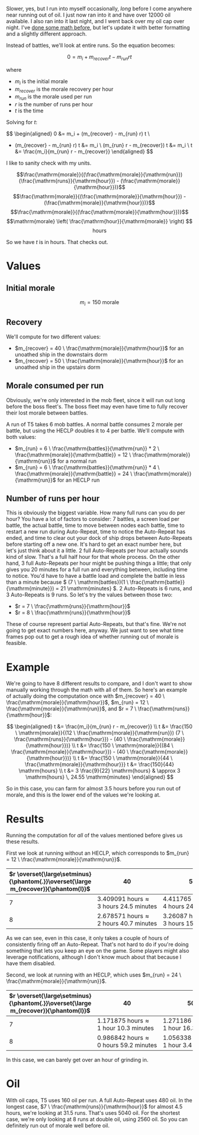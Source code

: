 Slower, yes, but I run into myself occasionally, *long* before I come anywhere near running out of oil. I just now ran into it and have over 12000 oil available. I also ran into it last night, and I went back over my oil cap over night. I've [done some math before](/r/AzurLane/comments/10i59jg/comment/j5e43g7/), but let's update it with better formatting and a slightly different approach.

Instead of battles, we'll look at entire runs. So the equation becomes:

$$0 = m_i + m_{recover} t - m_{run} r t$$

where

* $m_i$ is the initial morale
* $m_{recover}$ is the morale recovery per hour
* $m_{run}$ is the morale used per run
* $r$ is the number of runs per hour
* $t$ is the time

Solving for $t$:

$$
\begin{aligned}
0 &= m_i + (m_{recover} - m_{run} r) t \\
- (m_{recover} - m_{run} r) t &= m_i \\
(m_{run} r - m_{recover}) t &= m_i \\
t &= \frac{m_i}{m_{run} r - m_{recover}}
\end{aligned}
$$

I like to sanity check with my units.

$$\frac{\mathrm{morale}}{(\frac{\mathrm{morale}}{\mathrm{run}}) (\frac{\mathrm{runs}}{\mathrm{hour}}) - (\frac{\mathrm{morale}}{\mathrm{hour}})}$$
$$\frac{\mathrm{morale}}{(\frac{\mathrm{morale}}{\mathrm{hour}}) - (\frac{\mathrm{morale}}{\mathrm{hour}})}$$
$$\frac{\mathrm{morale}}{(\frac{\mathrm{morale}}{\mathrm{hour}})}$$
$$\mathrm{morale} \left( \frac{\mathrm{hour}}{\mathrm{morale}} \right) $$
$$\mathrm{hours}$$

So we have $t$ is in $\mathrm{hours}$. That checks out.

# Values

## Initial morale

$$m_i = 150 \ \mathrm{morale}$$

## Recovery

We'll compute for two different values:

* $m_{recover} = 40 \ \frac{\mathrm{morale}}{\mathrm{hour}}$ for an unoathed ship in the downstairs dorm
* $m_{recover} = 50 \ \frac{\mathrm{morale}}{\mathrm{hour}}$ for an unoathed ship in the upstairs dorm

## Morale consumed per run

Obviously, we're only interested in the mob fleet, since it will run out long before the boss fleet's. The boss fleet may even have time to fully recover their lost morale between battles.

A run of T5 takes 6 mob battles. A normal battle consumes 2 morale per battle, but using the HECLP doubles it to 4 per battle. We'll compute with both values:

* $m_{run} = 6 \ \frac{\mathrm{battles}}{\mathrm{run}} * 2 \ \frac{\mathrm{morale}}{\mathrm{battle}} = 12 \ \frac{\mathrm{morale}}{\mathrm{run}}$ for a normal run
* $m_{run} = 6 \ \frac{\mathrm{battles}}{\mathrm{run}} * 4 \ \frac{\mathrm{morale}}{\mathrm{battle}} = 24 \ \frac{\mathrm{morale}}{\mathrm{run}}$ for an HECLP run

## Number of runs per hour

This is obviously the biggest variable. How many full runs can you do per hour? You have a lot of factors to consider: 7 battles, a screen load per battle, the actual battle, time to move between nodes each battle, time to restart a new run during Auto-Repeat, time to notice the Auto-Repeat has ended, and time to clear out your dock of ship drops between Auto-Repeats before starting off a new one. It's hard to get an exact number here, but let's just think about it a little. 2 full Auto-Repeats per hour actually sounds kind of slow. That's a full half hour for that whole process. On the other hand, 3 full Auto-Repeats per hour might be pushing things a little; that only gives you 20 minutes for a full run and everything between, including time to notice. You'd have to have a battle load and complete the battle in less than a minute because $ (7 \ \mathrm{battles})(1 \ \frac{\mathrm{battle}}{\mathrm{minute}}) = 21 \mathrm{minutes} $. 2 Auto-Repeats is 6 runs, and 3 Auto-Repeats is 9 runs. So let's try the values between those two:

* $r = 7 \ \frac{\mathrm{runs}}{\mathrm{hour}}$
* $r = 8 \ \frac{\mathrm{runs}}{\mathrm{hour}}$

These of course represent partial Auto-Repeats, but that's fine. We're not going to get exact numbers here, anyway. We just want to see what time frames pop out to get a rough idea of whether running out of morale is feasible.

# Example

We're going to have 8 different results to compare, and I don't want to show manually working through the math with all of them. So here's an example of actually doing the computation once with $m_{recover} = 40 \ \frac{\mathrm{morale}}{\mathrm{hour}}$, $m_{run} = 12 \ \frac{\mathrm{morale}}{\mathrm{run}}$, and $r = 7 \ \frac{\mathrm{runs}}{\mathrm{hour}}$:

$$
\begin{aligned}
t &= \frac{m_i}{m_{run} r - m_{recover}} \\
t &= \frac{150 \ \mathrm{morale}}{(12 \ \frac{\mathrm{morale}}{\mathrm{run}}) (7 \ \frac{\mathrm{runs}}{\mathrm{hour}}) - (40 \ \frac{\mathrm{morale}}{\mathrm{hour}})} \\
t &= \frac{150 \ \mathrm{morale}}{(84 \ \frac{\mathrm{morale}}{\mathrm{hour}}) - (40 \ \frac{\mathrm{morale}}{\mathrm{hour}})} \\
t &= \frac{150 \ \mathrm{morale}}{44 \ \frac{\mathrm{morale}}{\mathrm{hour}}}
t &= \frac{150}{44} \mathrm{hours} \\
t &= 3 \frac{9}{22} \mathrm{hours} & \approx 3 \mathrm{hours} \, 24.55 \mathrm{minutes}
\end{aligned}
$$

So in this case, you can farm for almost 3.5 hours before you run out of morale, and this is the lower end of the values we're looking at.

# Results

Running the computation for *all* of the values mentioned before gives us these results.

First we look at running without an HECLP, which corresponds to $m_{run} = 12 \ \frac{\mathrm{morale}}{\mathrm{run}}$.

| $r \overset{\large\setminus}{\phantom{.}}\overset{\large m_{recover}}{\phantom{l}}$ | 40 | 50 |
|-|-|-|
| 7 | $3.409091 \ \mathrm{hours} \approx 3 \ \mathrm{hours} \ 24.5 \ \mathrm{minutes}$ | $4.411765 \ \mathrm{hours} \approx 4 \ \mathrm{hours} \ 24.7 \ \mathrm{minutes}$ |
| 8 | $2.678571 \ \mathrm{hours} \approx 2 \ \mathrm{hours} \ 40.7 \ \mathrm{minutes}$ | $3.26087 \ \mathrm{hours} \approx 3 \ \mathrm{hours} \ 15.7 \ \mathrm{minutes}$ |

As we can see, even in this case, it only takes a couple of hours of consistently firing off an Auto-Repeat. That's not hard to do if you're doing something that lets you keep an eye on the game. Some players might also leverage notifications, although I don't know much about that because I have them disabled.

Second, we look at running with an HECLP, which uses $m_{run} = 24 \ \frac{\mathrm{morale}}{\mathrm{run}}$.

| $r \overset{\large\setminus}{\phantom{.}}\overset{\large m_{recover}}{\phantom{l}}$ | 40 | 50 |
|-|-|-|
| 7 | $1.171875 \ \mathrm{hours} \approx 1 \ \mathrm{hour} \ 10.3 \ \mathrm{minutes}$ | $1.271186 \ \mathrm{hours} \approx 1 \ \mathrm{hour} \ 16.3 \ \mathrm{minutes}$ |
| 8 | $0.986842 \ \mathrm{hours} \approx 0 \ \mathrm{hours} \ 59.2 \ \mathrm{minutes}$ | $1.056338 \ \mathrm{hours} \approx 1 \ \mathrm{hour} \ 3.4 \ \mathrm{minutes}$ |

In this case, we can barely get over an hour of grinding in.

# Oil

With oil caps, T5 uses 160 oil per run. A full Auto-Repeat uses 480 oil. In the longest case, $7 \ \frac{\mathrm{runs}}{\mathrm{hour}}$ for almost 4.5 hours, we're looking at 31.5 runs. That's uses 5040 oil. For the shortest case, we're only looking at 8 runs at double oil, using 2560 oil. So you can definitely run out of morale well before oil.
